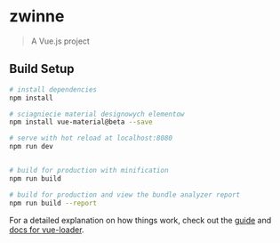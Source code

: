 # zwinne

> A Vue.js project

## Build Setup

``` bash
# install dependencies
npm install

# sciagniecie material designowych elementow
npm install vue-material@beta --save

# serve with hot reload at localhost:8080
npm run dev


# build for production with minification
npm run build

# build for production and view the bundle analyzer report
npm run build --report
```

For a detailed explanation on how things work, check out the [guide](http://vuejs-templates.github.io/webpack/) and [docs for vue-loader](http://vuejs.github.io/vue-loader).
